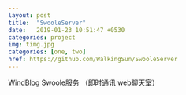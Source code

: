 ```yaml
---
layout: post
title:  "SwooleServer"
date:   2019-01-23 10:51:47 +0530
categories: project
img: timg.jpg
categories: [one, two]
href: https://github.com/WalkingSun/SwooleServer
---
```


[WindBlog](https://github.com/WalkingSun/SwooleServer) Swoole服务 （即时通讯 web聊天室）

